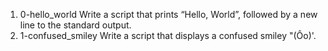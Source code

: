 1. 0-hello_world Write a script that prints “Hello, World”, followed by a new line to the standard output.
2. 1-confused_smiley Write a script that displays a confused smiley "(Ôo)'.
